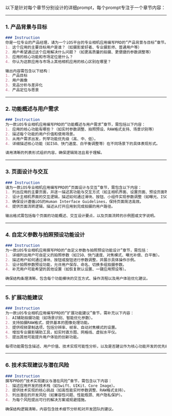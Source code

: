 以下是针对每个章节分别设计的详细prompt，每个prompt专注于一个章节内容：

---

### **1. 产品背景与目标**

```markdown
### Instruction  
你是一位专业的产品经理，请为一个iOS平台的专业相机应用编写PRD的“产品背景与目标”章节。请回答以下问题：  
1. 这个应用的主要目标用户是谁？（如摄影爱好者、专业摄影师、普通用户等）  
2. 用户希望通过这个应用解决什么问题？（如更高质量的拍摄、更便捷的参数调整等）  
3. 应用的核心功能和市场定位是什么？  
4. 你认为这款应用与市场上其他相机应用的核心区别在哪里？  

输出内容需包含以下结构：  
1. 产品目标  
2. 用户画像  
3. 竞品分析与差异化  
4. 产品定位与愿景  
```

---

### **2. 功能概述与用户需求**

```markdown
### Instruction  
为一款iOS专业相机应用编写PRD的“功能概述与用户需求”章节，需包括以下内容：  
1. 应用的核心功能有哪些？（如实时参数调整、拍照预设、RAW格式支持、场景识别等）  
2. 描述每个功能的用户价值和使用场景。  
3. 从用户需求出发，列举功能优先级（高、中、低）。  
4. 详细描述核心功能（如ISO、快门速度、白平衡调整等）在不同场景下的具体表现形式。  

请用清晰的列表形式组织内容，确保逻辑简洁且易于理解。  
```

---

### **3. 页面设计与交互**

```markdown
### Instruction  
请为一款iOS专业相机应用编写PRD的“页面设计与交互”章节，需包含以下内容：  
1. 列出应用的主要页面，并逐一描述其功能与交互方式（如主相机界面、设置页面、预设页面等）。  
2. 设计主相机界面的交互逻辑，描述如何通过滑块、按钮、小组件实现参数调整（如曝光、ISO、白平衡）。  
3. 确保设计遵循iOS的Human Interface Guidelines，保持页面简洁高效。  
4. 提供页面流转逻辑，描述从打开应用到完成拍摄的用户路径。  

输出格式需包括每个页面的功能概述、交互设计要点，以及页面流转的示例图或文字说明。  
```

---

### **4. 自定义参数与拍照预设功能设计**

```markdown
### Instruction  
为一款iOS专业相机应用撰写PRD的“自定义参数与拍照预设功能设计”章节，需包括：  
1. 详细列出用户可自定义的拍照参数（如ISO、快门速度、对焦模式、曝光补偿、白平衡）。  
2. 描述用户如何通过滑块、按钮或旋钮进行参数调整，并展示具体操作示例。  
3. 设计拍照参数预设功能，允许用户保存、命名、切换多组拍摄参数。  
4. 补充用户可能希望的其他设置（如恢复默认设置、一键应用预设等）。  

确保结构条理清晰，包含每个功能模块的交互方式、操作流程以及用户体验优化建议。  
```

---

### **5. 扩展功能建议**

```markdown
### Instruction  
为一款iOS专业相机应用编写PRD的“扩展功能建议”章节，需补充以下内容：  
1. AI辅助拍摄功能（如场景识别、智能优化参数）。  
2. 支持拍摄RAW格式，提供基本的图像处理功能。  
3. 提供视频录制选项，包括分辨率、帧率、自动对焦模式的设置。  
4. 增加专业摄影辅助工具，如实时直方图、网格线、虚拟水平仪。  
5. 提出其他可能提升用户体验的创新功能。  

每项功能需包含描述、用户价值、技术实现可能性分析，以及是否建议作为核心功能开发的优先级。  
```

---

### **6. 技术实现建议与潜在风险**

```markdown
### Instruction  
撰写PRD的“技术实现建议与潜在风险”章节，需包含以下内容：  
1. 描述应用开发的技术栈（如Swift、UIKit、Core Image）。  
2. 提供技术实现的核心挑战（如高性能实时参数调整、RAW格式支持）。  
3. 列出潜在的开发风险（如兼容性问题、性能瓶颈、用户隐私保护）。  
4. 为每个风险提出可行的解决方案或规避措施。  

确保结构逻辑清晰，内容包含技术细节分析和对开发团队的建议。  
```

